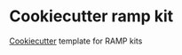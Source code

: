 # Cookiecutter ramp kit

[Cookiecutter](https://github.com/audreyr/cookiecutter) template for RAMP kits
